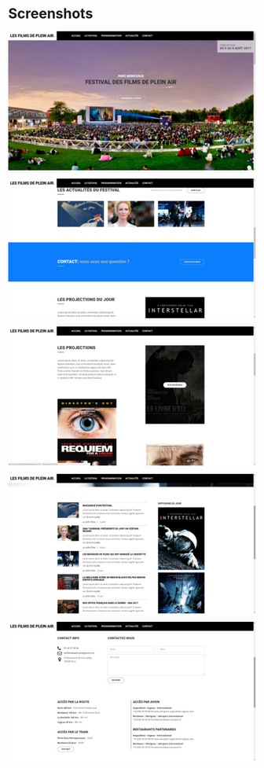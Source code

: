 Screenshots
===========

[![Homepage](screenshots/Homepage.jpg)](screenshots/Homepage.jpg)

[![hamepage2](screenshots/Homepage2.jpg)](screenshots/Homepage2.jpg)

[![Programmation](screenshots/Programmation.jpg)](screenshots/Programmation.jpg)

[![News](screenshots/News.jpg)](screenshots/News.jpg)

[![Contact](screenshots/Contact.jpg)](screenshots/Contact.jpg)

